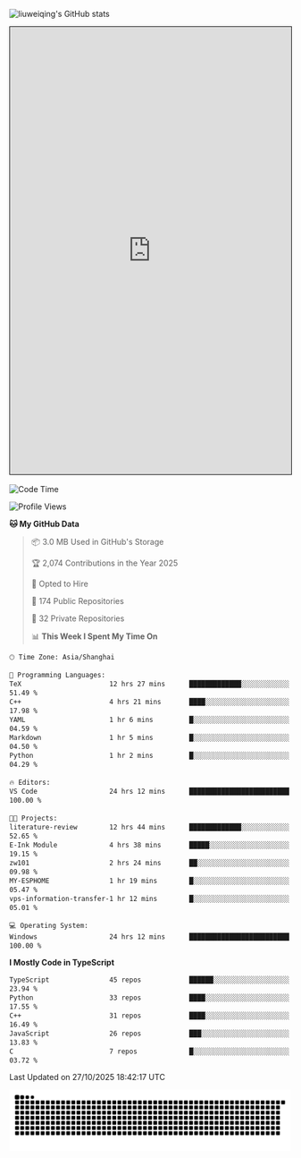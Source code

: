 ![liuweiqing's GitHub stats](https://github-readme-stats.vercel.app/api?username=14790897&show_icons=true&locale=cn&include_all_commits=true&count_private=true)

<iframe src="https://mygithub.14790897.xyz/14790897/" width="100%" height="800" style="border:1px solid black;">
</iframe>

<!--START_SECTION:waka-->
![Code Time](http://img.shields.io/badge/Code%20Time-2%2C684%20hrs%204%20mins-blue)

![Profile Views](http://img.shields.io/badge/Profile%20Views-29-blue)

**🐱 My GitHub Data**

> 📦 3.0 MB Used in GitHub's Storage
>
> 🏆 2,074 Contributions in the Year 2025
>
> 💼 Opted to Hire
>
> 📜 174 Public Repositories
>
> 🔑 32 Private Repositories
>
> 📊 **This Week I Spent My Time On**

```text
🕑︎ Time Zone: Asia/Shanghai

💬 Programming Languages:
TeX                      12 hrs 27 mins      █████████████░░░░░░░░░░░░   51.49 %
C++                      4 hrs 21 mins       ████░░░░░░░░░░░░░░░░░░░░░   17.98 %
YAML                     1 hr 6 mins         █░░░░░░░░░░░░░░░░░░░░░░░░   04.59 %
Markdown                 1 hr 5 mins         █░░░░░░░░░░░░░░░░░░░░░░░░   04.50 %
Python                   1 hr 2 mins         █░░░░░░░░░░░░░░░░░░░░░░░░   04.29 %

🔥 Editors:
VS Code                  24 hrs 12 mins      █████████████████████████   100.00 %

🐱‍💻 Projects:
literature-review        12 hrs 44 mins      █████████████░░░░░░░░░░░░   52.65 %
E-Ink Module             4 hrs 38 mins       █████░░░░░░░░░░░░░░░░░░░░   19.15 %
zw101                    2 hrs 24 mins       ██░░░░░░░░░░░░░░░░░░░░░░░   09.98 %
MY-ESPHOME               1 hr 19 mins        █░░░░░░░░░░░░░░░░░░░░░░░░   05.47 %
vps-information-transfer-1 hr 12 mins        █░░░░░░░░░░░░░░░░░░░░░░░░   05.01 %

💻 Operating System:
Windows                  24 hrs 12 mins      █████████████████████████   100.00 %
```

**I Mostly Code in TypeScript**

```text
TypeScript               45 repos            ██████░░░░░░░░░░░░░░░░░░░   23.94 %
Python                   33 repos            ████░░░░░░░░░░░░░░░░░░░░░   17.55 %
C++                      31 repos            ████░░░░░░░░░░░░░░░░░░░░░   16.49 %
JavaScript               26 repos            ███░░░░░░░░░░░░░░░░░░░░░░   13.83 %
C                        7 repos             █░░░░░░░░░░░░░░░░░░░░░░░░   03.72 %
```

Last Updated on 27/10/2025 18:42:17 UTC

<!--END_SECTION:waka-->

<picture>
  <source media="(prefers-color-scheme: dark)" srcset="https://raw.githubusercontent.com/14790897/14790897/output/github-contribution-grid-snake-dark.svg" />
  <source media="(prefers-color-scheme: light)" srcset="https://raw.githubusercontent.com/14790897/14790897/output/github-contribution-grid-snake.svg" />
  <img alt="github-snake" src="https://raw.githubusercontent.com/14790897/14790897/output/github-contribution-grid-snake.svg" />
</picture>
